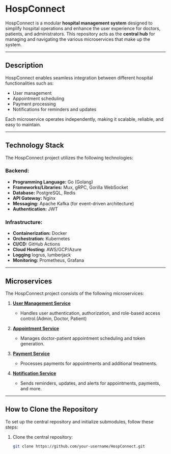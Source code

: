 # HospConnect

HospConnect is a modular **hospital management system** designed to simplify hospital operations and enhance the user experience for doctors, patients, and administrators. This repository acts as the **central hub** for managing and navigating the various microservices that make up the system.

---

## **Description**

HospConnect enables seamless integration between different hospital functionalities such as:
- User management
- Appointment scheduling
- Payment processing
- Notifications for reminders and updates

Each microservice operates independently, making it scalable, reliable, and easy to maintain.

---

## **Technology Stack**

The HospConnect project utilizes the following technologies:

### Backend:
- **Programming Language:** Go (Golang)
- **Frameworks/Libraries:** Mux, gRPC, Gorilla WebSocket
- **Database:** PostgreSQL, Redis
- **API Gateway:** Nginx
- **Messaging:** Apache Kafka (for event-driven architecture)
- **Authentication:** JWT

### Infrastructure:
- **Containerization:** Docker
- **Orchestration:** Kubernetes
- **CI/CD:** GitHub Actions
- **Cloud Hosting:** AWS/GCP/Azure
- **Logging** logrus, lumberjack
- **Monitoring:** Prometheus, Grafana

---

## **Microservices**

The HospConnect project consists of the following microservices:

1. **[User Management Service](https://github.com/NUHMANUDHEENT/hosp-connect-api-gateway.git)**
   - Handles user authentication, authorization, and role-based access control.(Admin, Doctor, Patient)

2. **[Appointment Service](https://github.com/NUHMANUDHEENT/hosp-connect-appointment-service.git)**
   - Manages doctor-patient appointment scheduling and token generation.

3. **[Payment Service](https://github.com/NUHMANUDHEENT/hosp-connect-payment-service.git)**
   - Processes payments for appointments and additional treatments.

4. **[Notification Service](https://github.com/NUHMANUDHEENT/hosp-connect-notification-service.git)**
   - Sends reminders, updates, and alerts for appointments, payments, and more.

---

## **How to Clone the Repository**

To set up the central repository and initialize submodules, follow these steps:

1. Clone the central repository:
   ```bash
   git clone https://github.com/your-username/HospConnect.git
